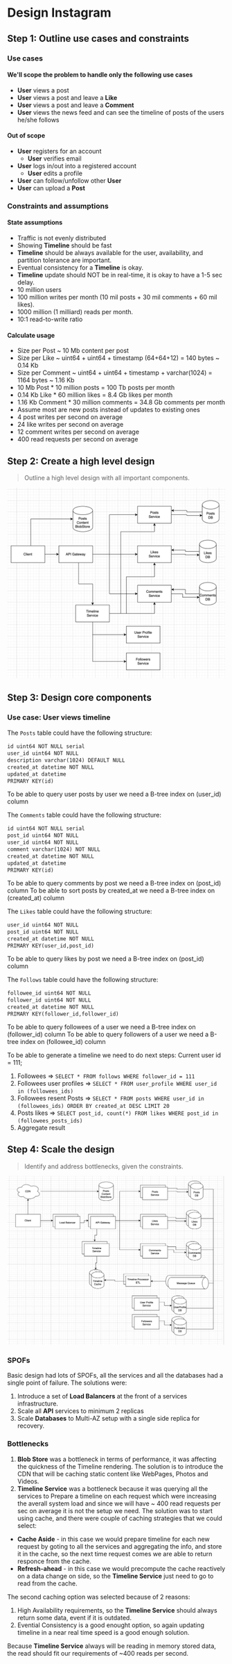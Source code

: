 # Design Instagram

## Step 1: Outline use cases and constraints

### Use cases

#### We'll scope the problem to handle only the following use cases

* **User** views a post 
* **User** views a post and leave a **Like**
* **User** views a post and leave a **Comment**
* **User** views the news feed and can see the timeline of posts of the users he/she follows

#### Out of scope

* **User** registers for an account
    * **User** verifies email
* **User** logs in/out into a registered account
    * **User** edits a profile
* **User** can follow/unfollow other **User**
* **User** can upload a **Post**

### Constraints and assumptions

#### State assumptions

* Traffic is not evenly distributed
* Showing **Timeline** should be fast
* **Timeline** should be always available for the user, availability, and partition tolerance are important.
* Eventual consistency for a **Timeline** is okay.
* **Timeline** update should NOT be in real-time, it is okay to have a 1-5 sec delay.
* 10 million users
* 100 million writes per month (10 mil posts + 30 mil comments + 60 mil likes).
* 1000 million (1 milliard) reads per month.
* 10:1 read-to-write ratio

#### Calculate usage

* Size per Post ~ 10 Mb content per post
* Size per Like ~ uint64 + uint64 + timestamp (64+64+12) = 140 bytes ~ 0.14 Kb
* Size per Comment ~ uint64 + uint64 + timestamp + varchar(1024) = 1164 bytes ~ 1.16 Kb
* 10 Mb Post * 10 million posts         = 100 Tb posts per month
* 0.14 Kb Like * 60 million likes       = 8.4 Gb likes per month
* 1.16 Kb Comment * 30 million comments = 34.8 Gb comments per month
* Assume most are new posts instead of updates to existing ones
* 4 post writes per second on average
* 24 like writes per second on average
* 12 comment writes per second on average
* 400 read requests per second on average

## Step 2: Create a high level design

> Outline a high level design with all important components.

![Imgur](Basic-Insta-Design.png)

## Step 3: Design core components

### Use case: User views timeline

The `Posts` table could have the following structure:

```
id uint64 NOT NULL serial
user_id uint64 NOT NULL
description varchar(1024) DEFAULT NULL
created_at datetime NOT NULL
updated_at datetime
PRIMARY KEY(id)
```
To be able to query user posts by user we need a B-tree index on (user_id) column

The `Comments` table could have the following structure:

```
id uint64 NOT NULL serial
post_id uint64 NOT NULL
user_id uint64 NOT NULL
comment varchar(1024) NOT NULL
created_at datetime NOT NULL
updated_at datetime
PRIMARY KEY(id)
```
To be able to query comments by post we need a B-tree index on (post_id) column
To be able to sort posts by created_at we need a B-tree index on (created_at) column

The `Likes` table could have the following structure:

```
user_id uint64 NOT NULL
post_id uint64 NOT NULL
created_at datetime NOT NULL
PRIMARY KEY(user_id,post_id)
```
To be able to query likes by post we need a B-tree index on (post_id) column

The `Follows` table could have the following structure:

```
followee_id uint64 NOT NULL
follower_id uint64 NOT NULL
created_at datetime NOT NULL
PRIMARY KEY(follower_id,follower_id)
```

To be able to query followees of a user we need a B-tree index on (follower_id) column
To be able to query followers of a user we need a B-tree index on (followee_id) column

To be able to generate a timeline we need to do next steps:
Current user id = 111;
1) Followees => `SELECT * FROM follows WHERE follower_id = 111`
2) Followees user profiles => `SELECT * FROM user_profile WHERE user_id in (followees_ids)`
3) Followees resent Posts => `SELECT * FROM posts WHERE user_id in (followees_ids) ORDER BY created_at DESC LIMIT 20`
4) Posts likes => `SELECT post_id, count(*) FROM likes WHERE post_id in (followees_posts_ids)`
6) Aggregate result

## Step 4: Scale the design

> Identify and address bottlenecks, given the constraints.

![Imgur](Final-Design.png)

### SPOFs

Basic design had lots of SPOFs, all the services and all the databases had a single point of failure.
The solutions were:
1) Introduce a set of **Load Balancers** at the front of a services infrastructure.
2) Scale all **API** services to minimum 2 replicas
3) Scale **Databases** to Multi-AZ setup with a single side replica for recovery.

### Bottlenecks

1) **Blob Store** was a bottleneck in terms of performance, it was affecting the quickness of the Timeline rendering.
The solution is to introduce the CDN that will be caching static content like WebPages, Photos and Videos.
2) **Timeline Service** was a bottleneck because it was querying all the services to Prepare a timeline on each request which were increasing the averall system load and since we will have ~ 400 read requests per sec on average it is not the setup we need.
The solution was to start using cache, and there were couple of caching strategies that we could select:
* **Cache Aside** - in this case we would prepare timeline for each new request by goting to all the services and aggregating the info, and store it in the cache, so the next time request comes we are able to return responce from the cache.
* **Refresh-ahead** - in this case we would precompute the cache reactively on a data change on side, so the **Timeline Service** just need to go to read from the cache.

The second caching option was selected because of 2 reasons:
1) High Availability requirements, so the **Timeline Service** should always return some data, event if it is outdated.
2) Evential Consistency is a good enought option, so again updating timeline in a near real time speed is a good enough solution.

Because **Timeline Service** always will be reading in memory stored data, the read should fit our requirements of ~400 reads per second.
